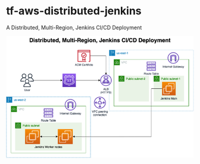 # tf-aws-distributed-jenkins
A Distributed, Multi-Region, Jenkins CI/CD Deployment

![architectural diagram](https://github.com/jsidberry/tf-aws-distributed-jenkins/blob/main/images/arch-diag.png)

